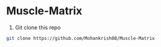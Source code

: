 # Muscle-Matrix

1. Git clone this repo

```bash
git clone https://github.com/Mohankrish08/Muscle-Matrix

```